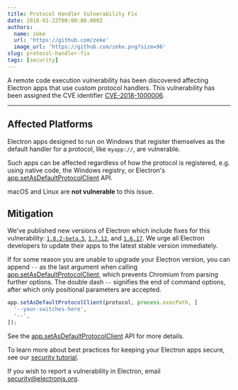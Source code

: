 ```yaml
---
title: Protocol Handler Vulnerability Fix
date: 2018-01-22T00:00:00.000Z
authors:
  name: zeke
  url: 'https://github.com/zeke'
  image_url: 'https://github.com/zeke.png?size=96'
slug: protocol-handler-fix
tags: [security]
---
```


A remote code execution vulnerability has been discovered affecting
Electron apps that use custom protocol handlers. This vulnerability has been
assigned the CVE identifier [CVE-2018-1000006].

---

## Affected Platforms

Electron apps designed to run on Windows that register themselves as the default
handler for a protocol, like `myapp://`, are vulnerable.

Such apps can be affected regardless of how the protocol is registered, e.g.
using native code, the Windows registry, or Electron's
[app.setAsDefaultProtocolClient] API.

macOS and Linux are **not vulnerable** to this issue.

## Mitigation

We've published new versions of Electron which include fixes for
this vulnerability:
[`1.8.2-beta.5`](https://github.com/electron/electron/releases/tag/v1.8.2-beta.5),
[`1.7.12`](https://github.com/electron/electron/releases/tag/v1.7.12),
and [`1.6.17`](https://github.com/electron/electron/releases/tag/v2.6.17).
We urge all Electron developers to update their apps to the latest stable
version immediately.

If for some reason you are unable to upgrade your Electron version,
you can append `--` as the last argument when calling [app.setAsDefaultProtocolClient],
which prevents Chromium from parsing further options.
The double dash `--` signifies the end of command options,
after which only positional parameters are accepted.

```js
app.setAsDefaultProtocolClient(protocol, process.execPath, [
  '--your-switches-here',
  '--',
]);
```

See the [app.setAsDefaultProtocolClient] API for more details.

To learn more about best practices for keeping your Electron apps secure,
see our [security tutorial].

If you wish to report a vulnerability in Electron, email
security@electronjs.org.

[security tutorial]: https://electronjs.org/docs/tutorial/security
[app.setasdefaultprotocolclient]: https://electronjs.org/docs/api/app#appsetasdefaultprotocolclientprotocol-path-args-macos-windows
[cve-2018-1000006]: https://cve.mitre.org/cgi-bin/cvename.cgi?name=CVE-2018-1000006
